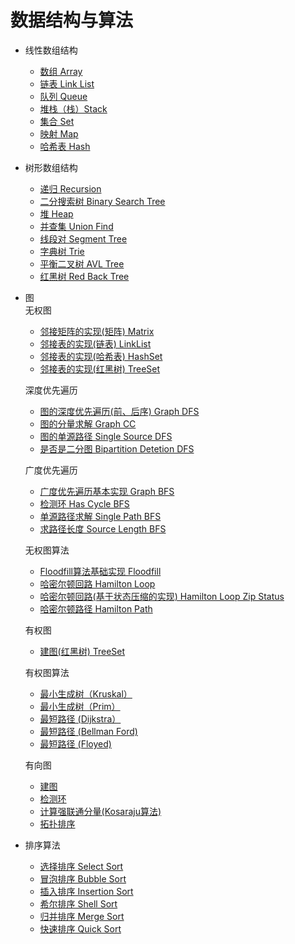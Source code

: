# 数据结构与算法  
- 线性数组结构  
  - [数组 Array](DOCS/line-array.md)
  - [链表 Link List](DOCS/line-link-list.md)
  - [队列 Queue](DOCS/line-queue.md)
  - [堆栈（栈）Stack](DOCS/line-stack.md)
  - [集合 Set](DOCS/line-set.md)
  - [映射 Map](DOCS/line-map.md)
  - [哈希表 Hash](DOCS/line-hash.md)
- 树形数组结构  
  - [递归 Recursion](DOCS/tree-recursion.md)
  - [二分搜索树 Binary Search Tree](DOCS/tree-bst.md)
  - [堆 Heap](DOCS/tree-heap.md)
  - [并查集 Union Find](DOCS/tree-union-find.md)
  - [线段对 Segment Tree](DOCS/tree-segment-tree.md)
  - [字典树 Trie](DOCS/tree-trie.md)
  - [平衡二叉树 AVL Tree](DOCS/tree-avl-tree.md)
  - [红黑树 Red Back Tree](DOCS/tree-red-back-tree.md)
- 图     
无权图 
  - [邻接矩阵的实现(矩阵) Matrix](DOCS/graph-matrix.md)
  - [邻接表的实现(链表) LinkList](DOCS/graph-linklist.md)
  - [邻接表的实现(哈希表) HashSet](DOCS/graph-hashset.md)
  - [邻接表的实现(红黑树) TreeSet](DOCS/graph-treeset.md)  

  深度优先遍历   
  - [图的深度优先遍历(前、后序) Graph DFS](DOCS/graph-dfs-order.md)
  - [图的分量求解 Graph CC](DOCS/graph-cc.md)
  - [图的单源路径 Single Source DFS](DOCS/singlesource-order.md)
  - [是否是二分图 Bipartition Detetion DFS](DOCS/bipartition-detection.md)  

  广度优先遍历    
  - [广度优先遍历基本实现 Graph BFS](DOCS/graph-bfs.md)    
  - [检测环 Has Cycle BFS](DOCS/cycledetection.md)
  - [单源路径求解 Single Path BFS](DOCS/single-source-path-dfs.md)
  - [求路径长度 Source Length BFS](DOCS/ussspath-bfs.md)     

  无权图算法   
  - [Floodfill算法基础实现 Floodfill](DOCS/floodfill.md)   
  - [哈密尔顿回路 Hamilton Loop](DOCS/graph-hamiltonloop.md)
  - [哈密尔顿回路(基于状态压缩的实现) Hamilton Loop Zip Status](DOCS/graph-hamiltonloop.md)
  - [哈密尔顿路径 Hamilton Path](DOCS/graph-hamiltonpath.md)
  
  有权图
  - [建图(红黑树) TreeSet](DOCS/weight-graph-treeset.md)   
  
  有权图算法
  - [最小生成树（Kruskal）](DOCS/weight-graph-kruskal.md)   
  - [最小生成树（Prim）](DOCS/graph/prim.md)   
  - [最短路径 (Dijkstra）](DOCS/graph/dijkstra.md)   
  - [最短路径 (Bellman Ford)](DOCS/graph/bellman-ford.md)   
  - [最短路径 (Floyed)](DOCS/graph/floyed.md)   

  有向图
  - [建图](DOCS/graph/direction-graph.md)   
  - [检测环](DOCS/graph/direction-cycle-detection.md)   
  - [计算强联通分量(Kosaraju算法)](DOCS/graph/scc.md)   
  - [拓扑排序](DOCS/graph/toposort.md)   


- 排序算法
  - [选择排序 Select Sort](DOCS/select-sort.md)
  - [冒泡排序 Bubble Sort](DOCS/bubble-sort.md)
  - [插入排序 Insertion Sort](DOCS/insertion-sort.md)
  - [希尔排序 Shell Sort](DOCS/shell-sort.md)
  - [归并排序 Merge Sort](DOCS/merge-sort.md)
  - [快速排序 Quick Sort](DOCS/quick-sort.md)

